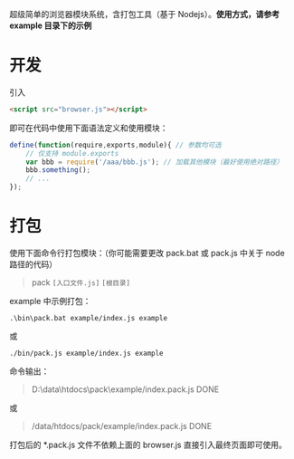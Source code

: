 超级简单的浏览器模块系统，含打包工具（基于 Nodejs）。<strong>使用方式，请参考 example 目录下的示例</strong>



开发
====
引入
```html
<script src="browser.js"></script>
```
即可在代码中使用下面语法定义和使用模块：
```javascript
define(function(require,exports,module){ // 参数均可选
    // 仅支持 module.exports 
    var bbb = require('/aaa/bbb.js'); // 加载其他模块（最好使用绝对路径）
    bbb.something();
    // ... 
});
```
	
打包
====
使用下面命令行打包模块：（你可能需要更改 pack.bat 或 pack.js 中关于 node 路径的代码）
> pack ``[入口文件.js]`` ``[根目录]``

example 中示例打包：
```
.\bin\pack.bat example/index.js example
```
或
```
./bin/pack.js example/index.js example
```
命令输出：
> D:\data\htdocs\pack\example/index.pack.js
DONE

或
> /data/htdocs/pack/example/index.pack.js
DONE

打包后的 *.pack.js 文件不依赖上面的 browser.js 直接引入最终页面即可使用。



